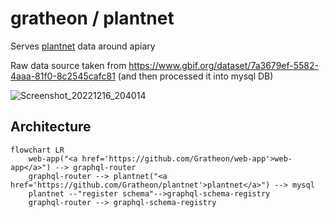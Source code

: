 # gratheon / plantnet
Serves [plantnet](https://plantnet.org/en/) data around apiary

Raw data source taken from https://www.gbif.org/dataset/7a3679ef-5582-4aaa-81f0-8c2545cafc81
(and then processed it into mysql DB)

![Screenshot_20221216_204014](https://user-images.githubusercontent.com/445122/208166785-60b9d14a-4869-457e-9300-31a1d980e47d.png)

## Architecture

```mermaid
flowchart LR
    web-app("<a href='https://github.com/Gratheon/web-app'>web-app</a>") --> graphql-router
    graphql-router --> plantnet("<a href='https://github.com/Gratheon/plantnet'>plantnet</a>") --> mysql
    plantnet --"register schema"-->graphql-schema-registry
    graphql-router --> graphql-schema-registry
```